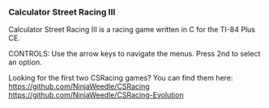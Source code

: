 ### Calculator Street Racing III

Calculator Street Racing III is a racing game written in C for the TI-84 Plus CE.

CONTROLS:
Use the arrow keys to navigate the menus.
Press 2nd to select an option.


Looking for the first two CSRacing games? You can find them here:
https://github.com/NinjaWeedle/CSRacing
https://github.com/NinjaWeedle/CSRacing-Evolution
